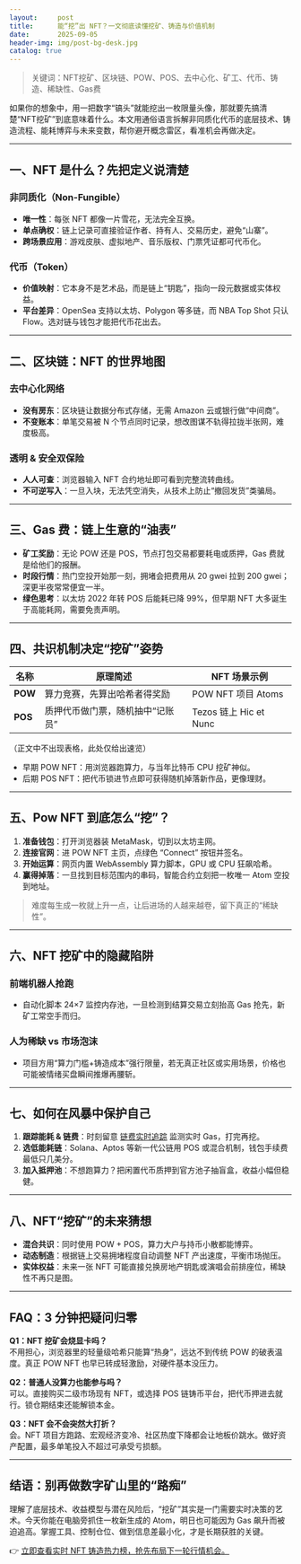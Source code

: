 ```yaml
---
layout:     post
title:      能“挖”出 NFT？一文彻底读懂挖矿、铸造与价值机制
date:       2025-09-05
header-img: img/post-bg-desk.jpg
catalog: true
---
```


> 关键词：NFT挖矿、区块链、POW、POS、去中心化、矿工、代币、铸造、稀缺性、Gas费

如果你的想象中，用一把数字“镐头”就能挖出一枚限量头像，那就要先搞清楚“NFT挖矿”到底意味着什么。本文用通俗语言拆解非同质化代币的底层技术、铸造流程、能耗博弈与未来变数，帮你避开概念雷区，看准机会再做决定。

---

## 一、NFT 是什么？先把定义说清楚

### 非同质化（Non-Fungible）
- **唯一性**：每张 NFT 都像一片雪花，无法完全互换。
- **单点确权**：链上记录可直接验证作者、持有人、交易历史，避免“山寨”。
- **跨场景应用**：游戏皮肤、虚拟地产、音乐版权、门票凭证都可代币化。

### 代币（Token）
- **价值映射**：它本身不是艺术品，而是链上“钥匙”，指向一段元数据或实体权益。
- **平台差异**：OpenSea 支持以太坊、Polygon 等多链，而 NBA Top Shot 只认 Flow。选对链与钱包才能把代币花出去。

---

## 二、区块链：NFT 的世界地图

### 去中心化网络
- **没有房东**：区块链让数据分布式存储，无需 Amazon 云或银行做“中间商”。
- **不变账本**：单笔交易被 N 个节点同时记录，想改图谋不轨得拉拢半张网，难度极高。

### 透明 & 安全双保险
- **人人可查**：浏览器输入 NFT 合约地址即可看到完整流转曲线。
- **不可逆写入**：一旦入块，无法凭空消失，从技术上防止“撤回发货”类骗局。

---

## 三、Gas 费：链上生意的“油表”

- **矿工奖励**：无论 POW 还是 POS，节点打包交易都要耗电或质押，Gas 费就是给他们的报酬。
- **时段行情**：热门空投开始那一刻，拥堵会把费用从 20 gwei 拉到 200 gwei；深更半夜常常便宜一半。
- **绿色思考**：以太坊 2022 年转 POS 后能耗已降 99%，但早期 NFT 大多诞生于高能耗网，需要免责声明。

---

## 四、共识机制决定“挖矿”姿势

|     名称      | 原理简述                              | NFT 场景示例                |
|---------------|---------------------------------------|-----------------------------|
| **POW**       | 算力竞赛，先算出哈希者得奖励          | POW NFT 项目 Atoms          |
| **POS**       | 质押代币做门票，随机抽中“记账员”      | Tezos 链上 Hic et Nunc      |

（正文中不出现表格，此处仅给出速览）

- 早期 POW NFT：用浏览器跑算力，与当年比特币 CPU 挖矿神似。
- 后期 POS NFT：把代币锁进节点即可获得随机掉落新作品，更像理财。

---

## 五、Pow NFT 到底怎么“挖”？

1. **准备钱包**：打开浏览器装 MetaMask，切到以太坊主网。
2. **连接官网**：进 POW NFT 主页，点绿色 “Connect” 按钮并签名。
3. **开始运算**：网页内置 WebAssembly 算力脚本，GPU 或 CPU 狂飙哈希。
4. **赢得掉落**：一旦找到目标范围内的串码，智能合约立刻把一枚唯一 Atom 空投到地址。

> 难度每生成一枚就上升一点，让后进场的人越来越卷，留下真正的“稀缺性”。

---

## 六、NFT 挖矿中的隐藏陷阱

### 前端机器人抢跑
- 自动化脚本 24×7 监控内存池，一旦检测到结算交易立刻抬高 Gas 抢先，新矿工常空手而归。

### 人为稀缺 vs 市场泡沫
- 项目方用“算力门槛+铸造成本”强行限量，若无真正社区或实用场景，价格也可能被情绪买盘瞬间推爆再腰斩。

---

## 七、如何在风暴中保护自己

1. **跟踪能耗 & 链费**：时刻留意 [链费实时追踪](https://okxdog.com/) 监测实时 Gas，打完再挖。
2. **选低能耗链**：Solana、Aptos 等新一代公链用 POS 或混合机制，钱包手续费最低只几美分。
3. **加入抵押池**：不想跑算力？把闲置代币质押到官方池子抽盲盒，收益小幅但稳健。

---

## 八、NFT“挖矿”的未来猜想

- **混合共识**：同时使用 POW + POS，算力大户与持币小散都能博弈。
- **动态制造**：根据链上交易拥堵程度自动调整 NFT 产出速度，平衡市场抛压。
- **实体权益**：未来一张 NFT 可能直接兑换房地产钥匙或演唱会前排座位，稀缺性不再只是图。

---

## FAQ：3 分钟把疑问归零

**Q1：NFT 挖矿会烧显卡吗？**  
不用担心，浏览器里的轻量级哈希只能算“热身”，远达不到传统 POW 的破表温度。真正 POW NFT 也早已转成轻激励，对硬件基本没压力。

**Q2：普通人没算力也能参与吗？**  
可以。直接购买二级市场现有 NFT，或选择 POS 链铸币平台，把代币押进去就行。锁仓期结束还能解锁本金。

**Q3：NFT 会不会突然大打折？**  
会。NFT 项目方跑路、宏观经济变冷、社区热度下降都会让地板价跳水。做好资产配置，最多单笔投入不超过可承受亏损额。

---

## 结语：别再做数字矿山里的“路痴”

理解了底层技术、收益模型与潜在风险后，“挖矿”其实是一门需要实时决策的艺术。今天你能在电脑旁抓住一枚新生成的 Atom，明日也可能因为 Gas 飙升而被迫追高。掌握工具、控制仓位、做到信息差最小化，才是长期获胜的关键。

👉 [立即查看实时 NFT 铸造热力榜，抢先布局下一轮行情机会。](https://okxdog.com/)